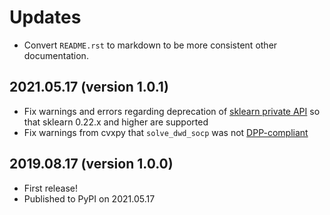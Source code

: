 # Updates

- Convert `README.rst` to markdown to be more consistent other documentation.

## 2021.05.17 (version 1.0.1)

- Fix warnings and errors regarding deprecation of [sklearn private API](https://scikit-learn.org/stable/whats_new/v0.22.html#clear-definition-of-the-public-api) so that sklearn 0.22.x and higher are supported
- Fix warnings from cvxpy that `solve_dwd_socp` was not [DPP-compliant](https://www.cvxpy.org/tutorial/advanced/index.html#disciplined-parametrized-programming)

## 2019.08.17 (version 1.0.0)

- First release!
- Published to PyPI on 2021.05.17 
